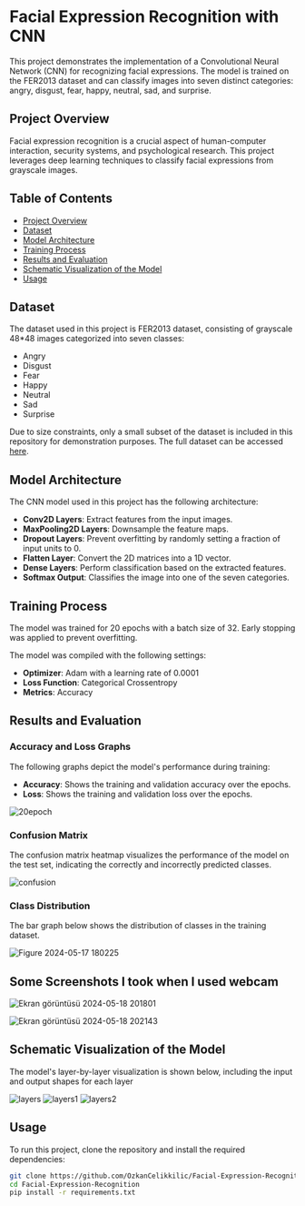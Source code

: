 # Facial Expression Recognition with CNN

This project demonstrates the implementation of a Convolutional Neural Network (CNN) for recognizing facial expressions. The model is trained on the FER2013 dataset and can classify images into seven distinct categories: angry, disgust, fear, happy, neutral, sad, and surprise.

## Project Overview

Facial expression recognition is a crucial aspect of human-computer interaction, security systems, and psychological research. This project leverages deep learning techniques to classify facial expressions from grayscale images.

## Table of Contents

- [Project Overview](#project-overview)
- [Dataset](#dataset)
- [Model Architecture](#model-architecture)
- [Training Process](#training-process)
- [Results and Evaluation](#results-and-evaluation)
- [Schematic Visualization of the Model](#schematic-visualization-of-the-model)
- [Usage](#usage)


## Dataset

The dataset used in this project is FER2013 dataset, consisting of grayscale 48*48 images categorized into seven classes:

- Angry
- Disgust
- Fear
- Happy
- Neutral
- Sad
- Surprise

Due to size constraints, only a small subset of the dataset is included in this repository for demonstration purposes. The full dataset can be accessed [here](https://www.kaggle.com/datasets/msambare/fer2013).

## Model Architecture

The CNN model used in this project has the following architecture:

- **Conv2D Layers**: Extract features from the input images.
- **MaxPooling2D Layers**: Downsample the feature maps.
- **Dropout Layers**: Prevent overfitting by randomly setting a fraction of input units to 0.
- **Flatten Layer**: Convert the 2D matrices into a 1D vector.
- **Dense Layers**: Perform classification based on the extracted features.
- **Softmax Output**: Classifies the image into one of the seven categories.

## Training Process

The model was trained for 20 epochs with a batch size of 32. Early stopping was applied to prevent overfitting.

The model was compiled with the following settings:

- **Optimizer**: Adam with a learning rate of 0.0001
- **Loss Function**: Categorical Crossentropy
- **Metrics**: Accuracy

## Results and Evaluation

### Accuracy and Loss Graphs

The following graphs depict the model's performance during training:

- **Accuracy**: Shows the training and validation accuracy over the epochs.
- **Loss**: Shows the training and validation loss over the epochs.

![20epoch](https://github.com/user-attachments/assets/96a016a0-457a-42c7-b465-eea72f856f11)


### Confusion Matrix

The confusion matrix heatmap visualizes the performance of the model on the test set, indicating the correctly and incorrectly predicted classes.


![confusion](https://github.com/user-attachments/assets/9e403851-210e-4005-aae0-190c461696a9)

### Class Distribution

The bar graph below shows the distribution of classes in the training dataset.

![Figure 2024-05-17 180225](https://github.com/user-attachments/assets/aa9290b3-c15b-4b7a-9f37-c32f09fec39d)


## Some Screenshots I took when I used webcam
![Ekran görüntüsü 2024-05-18 201801](https://github.com/user-attachments/assets/f165de40-599c-43d8-a187-51ed7a4dd121)

![Ekran görüntüsü 2024-05-18 202143](https://github.com/user-attachments/assets/36c63e82-578f-44d1-af01-0730ab93a7d5)

## Schematic Visualization of the Model

The model's layer-by-layer visualization is shown below, including the input and output shapes for each layer

![layers](https://github.com/user-attachments/assets/162100c5-8a8e-4599-8c9c-b92d8a2cde66)
![layers1](https://github.com/user-attachments/assets/8e8dbaa5-b63b-42f4-bef4-8d85681977f4)
![layers2](https://github.com/user-attachments/assets/ec949d64-4966-486d-854b-a8b769355143)


## Usage

To run this project, clone the repository and install the required dependencies:

```bash
git clone https://github.com/OzkanCelikkilic/Facial-Expression-Recognition.git
cd Facial-Expression-Recognition
pip install -r requirements.txt




